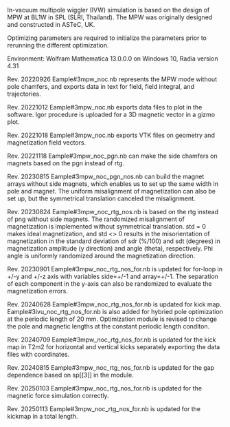 In-vacuum multipole wiggler (IVW) simulation is based on the design of MPW at BL1W in SPL (SLRI, Thailand). The MPW was originally designed and constructed in ASTeC, UK. 

Optimizing parameters are required to initialize the parameters prior to rerunning the different optimization.

Environment: Wolfram Mathematica 13.0.0.0 on Windows 10, Radia version 4.31

Rev. 20220926
Eample#3mpw_noc.nb represents the MPW mode without pole chamfers, and exports data in text for field, field integral, and trajectories.

Rev. 20221012
Eample#3mpw_noc.nb exports data files to plot in the software. Igor procedure is uploaded for a 3D magnetic vector in a gizmo plot.

Rev. 20221018
Eample#3mpw_noc.nb exports VTK files on geometry and magnetization field vectors.

Rev. 20221118
Eample#3mpw_noc_pgn.nb can make the side chamfers on magnets based on the pgn instead of rtg.

Rev. 20230815
Eample#3mpw_noc_pgn_nos.nb can build the magnet arrays without side magnets, which enables us to set up the same width in pole and magnet. The uniform misalignment of magnetization can also be set up, but the symmetrical translation canceled the misalignment.

Rev. 20230824
Eample#3mpw_noc_rtg_nos.nb is based on the rtg instead of png without side magnets. The randomized misalignment of magnetization is implemented without symmetrical translation. std = 0 makes ideal magnetization, and std <> 0 results in the misorientation of magnetization in the standard deviation of sdr (%/100) and sdt (degrees) in magnetization amplitude (y direction) and angle (theta), respectively. Phi angle is uniformly randomized around the magnetization direction. 

Rev. 20230901
Eample#3mpw_noc_rtg_nos_for.nb is updated for for-loop in +/-y and +/-z axis with variables side=+/-1 and array=+/-1. The separation of each component in the y-axis can also be randomized to evaluate the magnetization errors.

Rev. 20240628
Eample#3mpw_noc_rtg_nos_for.nb is updated for kick map. Eample#3ivu_noc_rtg_nos_for.nb is also added for hybried pole optimization at the periodic length of 20 mm. Optimization module is revised to change the pole and magnetic lengths at the constant periodic length conditon.

Rev. 20240709
Eample#3mpw_noc_rtg_nos_for.nb is updated for the kick map in T2m2 for horizontal and vertical kicks separately exporting the data files with coordinates.

Rev. 20240815
Eample#3mpw_noc_rtg_nos_for.nb is updated for the gap dependence based on sp[[3]] in the module.

Rev. 20250103
Eample#3mpw_noc_rtg_nos_for.nb is updated for the magnetic force simulation correctly.

Rev. 20250113
Eample#3mpw_noc_rtg_nos_for.nb is updated for the kickmap in a total length.

